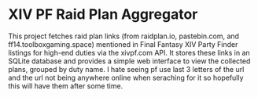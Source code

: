 # XIV PF Raid Plan Aggregator

This project fetches raid plan links (from raidplan.io, pastebin.com, and ff14.toolboxgaming.space) mentioned in Final Fantasy XIV Party Finder listings for high-end duties via the xivpf.com API. It stores these links in an SQLite database and provides a simple web interface to view the collected plans, grouped by duty name. I hate seeing pf use last 3 letters of the url and the url not being anywhere online when seraching for it so hopefully this will have them after some time.

